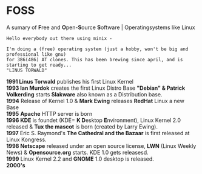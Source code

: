 # FOSS
A sumary of **F**ree and **O**pen-**S**ource **S**oftware | Operatingsystems like Linux


```
Hello everybody out there using minix -

I'm doing a (free) operating system (just a hobby, won't be big and professional like gnu)  
for 386(486) AT clones. This has been brewing since april, and is starting to get ready...
"LINUS TORWALD"
``` 

**1991 Linus Torwald** publishes his first Linux Kernel   
**1993 Ian Murdok** creates the first Linux Distro Base **"Debian" & Patrick Volkerding** starts **Slakware** also known as a Distribution base.  
**1994** Release of Kernel 1.0 & **Mark Ewing** releases **RedHat** Linux a new Base  
**1995** **Apache** HTTP server is born  
**1996 KDE** is foundet (KDE= **K D**esktop **E**nvironment), Linux Kernel 2.0 released & **Tux the mascot** is born (created by Larry Ewing).   
**1997**  Eric S. Raymond's **The Cathedral and the Bazaar** is first released at Linux Kongress.   
**1998 Netscape** released under an open source license, **LWN** (Linux Weekly News) & **Opensource.org** starts. KDE 1.0 gets releasesd.  
**1999** Linux Kernel 2.2 and **GNOME** 1.0 desktop is released.  
**2000's**  




